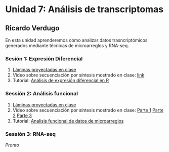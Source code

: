 # Unidad 7: Análisis de transcriptomas #
## Ricardo Verdugo ##

En esta unidad aprenderemos cómo analizar datos trasncriptómicos generados mediante técnicas de microarreglos y RNA-seq.

### Sesión 1: Expresión Diferencial ###

1. [Láminas proyectadas en clase](Sesion1_Analisis_expresion_diferencial_2019.pdf)
2. Video sobre secuenciación por síntesis mostrado en clase: [link](https://www.youtube.com/watch?v=0hXl1gv_dEo)
3. Tutorial: [Análisis de expresión diferencial en R](Tutorial_de_expresion_diferencial_en_R.md)

### Sessión 2: Análisis funcional ###
1. [Láminas proyectadas en clase](Sesion2_Analisis_funcional_RAV_2019.pdf)
2. Video sobre secuenciación por síntesis mostrado en clase: [Parte 1](https://youtu.be/KbbAK0YhRiM) [Parte 2](https://youtu.be/H7oC8fQMzbY) [Parte 3](https://youtu.be/RN6hn21oS68)
3. Tutorial: [Analisis funcional de datos de microarreglos](Tutorial_Analisis_funcional_de_datos_de_microarreglos.md)

### Sessión 3: RNA-seq ###
*Pronto*


